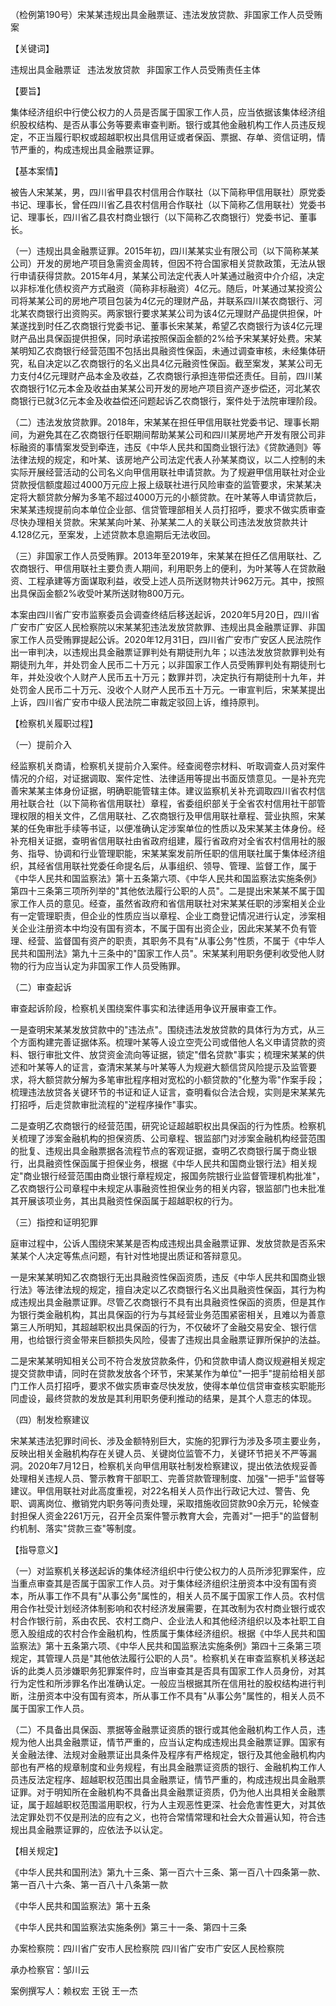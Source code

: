 （检例第190号）宋某某违规出具金融票证、违法发放贷款、非国家工作人员受贿案


【关键词】

违规出具金融票证  违法发放贷款  非国家工作人员受贿责任主体 

【要旨】

集体经济组织中行使公权力的人员是否属于国家工作人员，应当依据该集体经济组织股权结构、是否从事公务等要素审查判断。银行或其他金融机构工作人员违反规定，不正当履行职权或超越职权出具信用证或者保函、票据、存单、资信证明，情节严重的，构成违规出具金融票证罪。

【基本案情】

被告人宋某某，男，四川省甲县农村信用合作联社（以下简称甲信用联社）原党委书记、理事长，曾任四川省乙县农村信用合作联社（以下简称乙信用联社）党委书记、理事长，四川省乙县农村商业银行（以下简称乙农商银行）党委书记、董事长。

（一）违规出具金融票证罪。2015年初，四川某某实业有限公司（以下简称某某公司）开发的房地产项目急需资金周转，但因不符合国家相关贷款政策，无法从银行申请获得贷款。2015年4月，某某公司法定代表人叶某通过融资中介介绍，决定以非标准化债权资产方式融资（简称非标融资）4亿元。随后，叶某通过某投资公司将某某公司的房地产项目包装为4亿元的理财产品，并联系四川某农商银行、河北某农商银行出资购买。两家银行要求某某公司为该4亿元理财产品提供担保，叶某遂找到时任乙农商银行党委书记、董事长宋某某，希望乙农商银行为该4亿元理财产品出具保函提供担保，同时承诺按照保函金额的2%给予宋某某好处费。宋某某明知乙农商银行经营范围不包括出具融资性保函，未通过调查审核，未经集体研究，私自决定以乙农商银行的名义出具4亿元融资性保函。截至案发，某某公司无力支付4亿元理财产品本金及收益，乙农商银行承担连带偿还责任。目前，四川某农商银行1亿元本金及收益由某某公司开发的房地产项目资产逐步偿还，河北某农商银行已就3亿元本金及收益偿还问题起诉乙农商银行，案件处于法院审理阶段。

（二）违法发放贷款罪。2018年，宋某某在担任甲信用联社党委书记、理事长期间，为避免其在乙农商银行任职期间帮助某某公司和四川某房地产开发有限公司非标融资的事情案发受到牵连，违反《中华人民共和国商业银行法》《贷款通则》等法律法规的规定，和叶某、该房地产公司法定代表人孙某某商议，以二人控制的未实际开展经营活动的公司名义向甲信用联社申请贷款。为了规避甲信用联社对企业贷款授信额度超过4000万元应上报上级联社进行风险审查的监管要求，宋某某决定将大额贷款分解为多笔不超过4000万元的小额贷款。在叶某等人申请贷款后，宋某某违规提前向本单位企业部、信贷管理部相关人员打招呼，要求不做实质审查尽快办理相关贷款。宋某某向叶某、孙某某二人的关联公司违法发放贷款共计4.128亿元，至案发，上述贷款本息逾期后无法收回。

（三）非国家工作人员受贿罪。2013年至2019年，宋某某在担任乙信用联社、乙农商银行、甲信用联社主要负责人期间，利用职务上的便利，为叶某等人在贷款融资、工程承建等方面谋取利益，收受上述人员所送财物共计962万元。其中，按照出具保函金额2%收受叶某所送财物800万元。

本案由四川省广安市监察委员会调查终结后移送起诉，2020年5月20日，四川省广安市广安区人民检察院以宋某某犯违法发放贷款罪、违规出具金融票证罪、非国家工作人员受贿罪提起公诉。2020年12月31日，四川省广安市广安区人民法院作出一审判决，以违规出具金融票证罪判处有期徒刑九年；以违法发放贷款罪判处有期徒刑九年，并处罚金人民币二十万元；以非国家工作人员受贿罪判处有期徒刑七年，并处没收个人财产人民币五十万元；数罪并罚，决定执行有期徒刑十九年，并处罚金人民币二十万元、没收个人财产人民币五十万元。一审宣判后，宋某某提出上诉，四川省广安市中级人民法院二审裁定驳回上诉，维持原判。

【检察机关履职过程】

（一）提前介入

经监察机关商请，检察机关提前介入案件。经查阅卷宗材料、听取调查人员对案件情况的介绍，对证据调取、案件定性、法律适用等提出书面反馈意见。一是补充完善宋某某主体身份证据，明确职能管辖主体。建议监察机关补充调取四川省农村信用社联合社（以下简称省信用联社）章程，省委组织部关于全省农村信用社干部管理权限的相关文件，乙信用联社、乙农商银行及甲信用联社章程、营业执照，宋某某的任免审批手续等书证，以便准确认定涉案单位的性质以及宋某某主体身份。经补充相关证据，查明省信用联社由省政府组建，履行省政府对全省农村信用社的服务、指导、协调和行业管理职能，宋某某案发前所任职的信用联社属于集体经济组织，其经省信用联社党委任命提名后，从事组织、领导、管理、监督工作，属于《中华人民共和国监察法》第十五条第六项、《中华人民共和国监察法实施条例》第四十三条第三项所列举的"其他依法履行公职的人员"。二是提出宋某某不属于国家工作人员的意见。经查，虽然省政府和省信用联社对宋某某任职的涉案相关企业有一定管理职责，但企业的性质应当以章程、企业工商登记情况进行认定，涉案相关企业注册资本中均没有国有资本，不属于国有出资企业，因此宋某某不负有管理、经营、监督国有资产的职责，其职务不具有"从事公务"性质，不属于《中华人民共和国刑法》第九十三条中的"国家工作人员"。宋某某利用职务便利收受他人财物的行为应当认定为非国家工作人员受贿罪。

（二）审查起诉

审查起诉阶段，检察机关围绕案件事实和法律适用争议开展审查工作。

一是查明宋某某发放贷款中的"违法点"。围绕违法发放贷款的具体行为方式，从三个方面构建完善证据体系。梳理叶某等人设立空壳公司或借他人名义申请贷款的资料、银行审批文件、放贷资金流向等证据，锁定"借名贷款"事实；梳理宋某某的供述和叶某等人的证言，查清宋某某与叶某等人为规避大额信贷风险提示及监管要求，将大额贷款分解为多笔审批程序相对宽松的小额贷款的"化整为零"作案手段；梳理违法放贷各关键环节的书证和证人证言，查明看似合法合规，实则是宋某某先打招呼，后走贷款审批流程的"逆程序操作"事实。

二是查明乙农商银行的经营范围，研究论证超越职权出具保函的行为性质。检察机关梳理了涉案金融机构的担保资质、公司章程、银监部门对涉案金融机构经营范围的批复、违规出具金融票据各流程节点的客观证据，查明乙农商银行属于商业银行，出具融资性保函属于担保业务，根据《中华人民共和国商业银行法》相关规定"商业银行经营范围由商业银行章程规定，报国务院银行业监督管理机构批准"，乙农商银行公司章程中未规定从事融资性担保业务的相关内容，银监部门也未批准其开展该项业务，其出具融资性保函属于超越职权的行为。

（三）指控和证明犯罪

庭审过程中，公诉人围绕宋某某是否构成违规出具金融票证罪、发放贷款是否系宋某某个人决定等焦点问题，有针对性地提出质证和答辩意见。

一是宋某某明知乙农商银行无出具融资性保函资质，违反《中华人民共和国商业银行法》等法律法规的规定，擅自决定以乙农商银行名义出具融资性保函，其行为构成违规出具金融票证罪。尽管乙农商银行不具有出具融资性保函的资质，但是其作为银行类金融机构，其出具保函的行为与其经营业务范围紧密相关，且难以为善意第三人所明知，其超越职权出具保函的行为，不仅破坏了金融交易安全、银行信用，也给银行资金带来巨额损失风险，侵害了违规出具金融票证罪所保护的法益。

二是宋某某明知相关公司不符合发放贷款条件，仍和贷款申请人商议规避相关规定提交贷款申请，同时在贷款发放各个环节，宋某某作为单位"一把手"提前给相关部门工作人员打招呼，要求不做实质审查尽快发放，使得本单位信贷审查核实职能形同虚设，最终贷款的发放是其利用职务便利推动的结果，是其个人意志的体现。

（四）制发检察建议

宋某某违法犯罪时间长、涉及金额特别巨大，实施的犯罪行为涉及多项主要业务，反映出相关金融机构存在关键人员、关键岗位监管不力，关键环节把关不严等漏洞。2020年7月12日，检察机关向甲信用联社制发检察建议，提出依法依规妥善处理相关违规人员、警示教育干部职工、完善贷款管理制度、加强"一把手"监督等建议。甲信用联社对此高度重视，对22名相关人员作出行政记大过、警告、免职、调离岗位、撤销党内职务等问责处理，采取措施收回贷款90余万元，轮候查封担保人资金2261万元，召开全员案件警示教育大会，完善对"一把手"的监督制约机制、落实"贷款三查"等制度。

【指导意义】

（一）对监察机关移送起诉的集体经济组织中行使公权力的人员所涉犯罪案件，应当重点审查其是否属于国家工作人员。对于集体经济组织注册资本中没有国有资本，所从事工作不具有"从事公务"属性的，相关人员不属于国家工作人员。农村信用合作社受计划经济体制影响和农村经济发展需要，在其改制为农村商业银行或农村合作银行前，系由农民、农村工商户、企业法人和其他经济组织以及本社职工自愿入股组成的农村合作金融机构，性质属于集体经济组织。根据《中华人民共和国监察法》第十五条第六项、《中华人民共和国监察法实施条例》第四十三条第三项规定，其管理人员是"其他依法履行公职的人员"。检察机关在审查监察机关移送起诉的此类人员涉嫌职务犯罪案件时，应当审查其是否具有国家工作人员身份，对其行为定性和所涉罪名作出准确认定。一般应当根据其所在信用社的股权结构进行判断，注册资本中没有国有资本，所从事工作不具有"从事公务"属性的，相关人员不属于国家工作人员。

（二）不具备出具保函、票据等金融票证资质的银行或其他金融机构工作人员，违规为他人出具金融票证，情节严重的，应当认定构成违规出具金融票证罪。国家有关金融法律、法规对金融票证出具条件及程序有严格规定，银行及其他金融机构内部也有严格的规章制度和业务规程，有出具金融票证资质的银行、金融机构工作人员违反法定程序、超越职权范围出具金融票证，情节严重的，构成违规出具金融票证罪。对于明知所在金融机构不具备出具金融票证资质，仍为他人出具相关金融票证，属于超越职权范围滥用职权，行为人主观恶性更深、社会危害性更大，对其依法定罪处罚不仅是刑法的应有之义，也符合常情常理和社会大众普遍认知，符合违规出具金融票证罪的，应依法予以认定。

【相关规定】

《中华人民共和国刑法》第九十三条、第一百六十三条、第一百八十四条第一款、第一百八十六条、第一百八十八条第一款

《中华人民共和国监察法》第十五条

《中华人民共和国监察法实施条例》第三十一条、第四十三条

办案检察院：四川省广安市人民检察院 四川省广安市广安区人民检察院

承办检察官：邹川云

案例撰写人：赖权宏 王锐 王一杰
